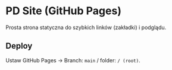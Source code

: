# PD Site (GitHub Pages)

Prosta strona statyczna do szybkich linków (zakładki) i podglądu.

## Deploy
Ustaw GitHub Pages → Branch: `main` / folder: `/ (root)`.
